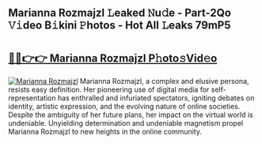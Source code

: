 ## Marianna Rozmajzl 𝙻eaked 𝙽u𝚍e - Part-2Qo 𝚅𝚒deo B𝚒kini 𝙿hotos - Hot All 𝙻eaks 79mP5

# <h2><a href="http://ld271v.urlbe.top/?page=Marianna+Rozmajzl">🔗🔗👉👉 Marianna Rozmajzl P𝚑oto𝚜Vid𝚎o</a></h2>

[![Marianna Rozmajzl](https://i.imgur.com/eBuTRDB.gif)](http://ld271v.urlbe.top/?page=Marianna+Rozmajzl)
Marianna Rozmajzl, a complex and elusive persona, resists easy definition. Her pioneering use of digital media for self-representation has enthralled and infuriated spectators, igniting debates on identity, artistic expression, and the evolving nature of online societies. Despite the ambiguity of her future plans, her impact on the virtual world is undeniable. Unyielding determination and undeniable magnetism propel Marianna Rozmajzl to new heights in the online community.
